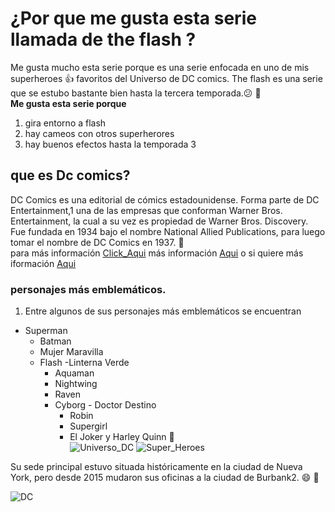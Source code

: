 # ¿Por que me gusta esta serie llamada de the flash ?

Me gusta mucho esta serie porque es una serie enfocada en uno de mis superheroes :+1:
favoritos del Universo de DC comics. The flash es una serie que se estubo bastante bien hasta la 
tercera temporada.:confused: :zany_face:	
**Me gusta esta serie porque**
1. gira entorno a flash 
2. hay cameos con otros superherores
3. hay buenos efectos hasta la temporada 3 



## que es Dc comics? 

DC Comics es una editorial de cómics estadounidense. Forma parte de DC Entertainment,1​ una de las empresas que conforman Warner Bros. Entertainment, la cual a su vez es propiedad de Warner Bros. Discovery. Fue fundada en 1934 bajo el nombre National Allied Publications, para luego tomar el nombre de DC Comics en 1937. :shushing_face:	    
para más información [Click_Aqui](https://www.dc.com/)
más información [Aqui](https://es.wikipedia.org/wiki/DC_Comics) 
o si quiere más iformación [Aqui](https://www.ecccomics.com/comics/universo-dc-48.aspx)   


### personajes más emblemáticos.
1. Entre algunos de sus personajes más emblemáticos se encuentran 

 - Superman 
   - Batman 
    - Mujer Maravilla 
     - Flash 
      -Linterna Verde 
       - Aquaman
        -  Nightwing 
         - Raven 
          - Cyborg 
           -  Doctor Destino
            - Robin
             - Supergirl
              - El Joker y Harley Quinn  :clown_face:	
![Universo_DC](https://cloudfront-us-east-1.images.arcpublishing.com/elcomercio/WUNLBK2JW5ENBDHUWPAI4YFUI4.jpg)
![Super_Heroes](https://encrypted-tbn0.gstatic.com/images?q=tbn:ANd9GcQdWbRwYKCLyU9LXqjA-bSXy_iFH7-VfVlDdg&usqp=CAU)


Su sede principal estuvo situada históricamente en la ciudad de Nueva York, pero desde 2015 mudaron sus oficinas a la ciudad de Burbank2​. :smile:	:dash:	

![DC](https://upload.wikimedia.org/wikipedia/commons/3/3d/DC_Comics_logo.svg)